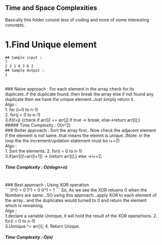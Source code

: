 ## Time and Space Complexities
 Basically this folder consist less of coding and more of some interesting concepts. 

# 1.Find Unique element
```
## Sample input : 
7
2 3 1 6 3 6 2
## Sample Output :
1
```
<br>
 ### Naive approach : For each element in the array check for its duplicate..if the duplicate found..then break the array else if not found any duplicate then we have the unique element..Just simply return it.
<br>Algo : <br> 1. for (i=0 to n-1)<br>
2. for(j = 0 to n-1) <br>
3.if(i!=j) {check if arr[i] == arr[j]
               if true -> break; 
               else->return arr[i];}<br>
 ##### Time Complexity : O(n^2)

<br>
 ### Better approach : Sort the array first.. Now check the adjacent element if the element is not same..that means the elemnt is unique..(Note: in the loop the the increment/updation statement must be i+=2)<br>Algo : <br> 1. Sort the elements.
2. for(i = 0 to n-1) <br>
3.if(arr[i]!=arr[i+1]) -> {return arr[i];} else ->i+=2;

 ##### Time Complexity : O(nlogn+n)


<br>
 ### Best approach : Using XOR operation<br>
```
0^0 = 0
1^1 = 0
0^1 = 1
```
So, As we see the XOR retuens 0 when the Numbers are same...SO using this approach...apply XOR to each element of the array.. and the duplicates would turned to 0 and return the element which is remaining.
<br>
Algo : <br> 1.declare a variable Uninque, it will hold the result of the XOR operartions.
2. for(i = 0 to n-1) <br>
3.Unnique ^= arr[i];
4. Return Unique.

 ##### Time Complexity : O(n)

